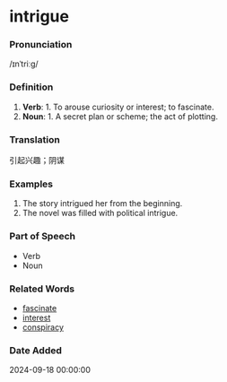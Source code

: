 # intrigue
### Pronunciation
/ɪnˈtriːɡ/
### Definition
1. **Verb**: 1. To arouse curiosity or interest; to fascinate.
2. **Noun**: 1. A secret plan or scheme; the act of plotting.
### Translation
引起兴趣；阴谋
### Examples
1. The story intrigued her from the beginning.
2. The novel was filled with political intrigue.
### Part of Speech
- Verb
- Noun
### Related Words
- [fascinate](fascinate.md)
- [interest](interest.md)
- [conspiracy](conspiracy.md)
### Date Added
2024-09-18 00:00:00